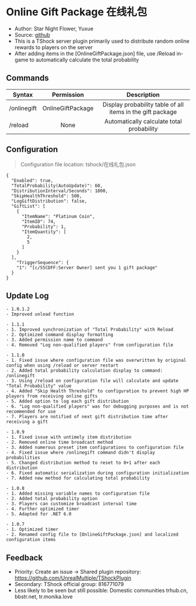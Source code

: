 # Online Gift Package 在线礼包

- Author: Star Night Flower, Yuxue
- Source: [github](https://gitee.com/star-night-flower/tshock-gift)
- This is a TShock server plugin primarily used to distribute random online rewards to players on the server
- After adding items in the [OnlineGiftPackage.json] file, use /Reload in-game to automatically calculate the total probability

## Commands

| Syntax      |        Permission         |      Description       |
|------------|:----------------------:|:-------------------:|
| /onlinegift | OnlineGiftPackage | Display probability table of all items in the gift package |
| /reload    |         None         |    Automatically calculate total probability    |

## Configuration
> Configuration file location: tshock/在线礼包.json
```json5
{
  "Enabled": true,
  "TotalProbability(AutoUpdate)": 60,
  "DistributionInterval/Seconds": 1800,
  "SkipHealthThreshold": 500,
  "LogGiftDistribution": false,
  "GiftList": [
    {
      "ItemName": "Platinum Coin",
      "ItemID": 74,
      "Probability": 1,
      "ItemQuantity": [
        2,
        5
      ]
    }
  ],
    "TriggerSequence": {
    "1": "[c/55CDFF:Server Owner] sent you 1 gift package"
  }
}
```

## Update Log

```
- 1.0.1.2
- Improved unload function

- 1.1.1
- 1. Improved synchronization of "Total Probability" with Reload
- 2. Optimized command display formatting
- 3. Added permission name to command
- 4. Removed "Log non-qualified players" from configuration file
  
- 1.1.0
- 1. Fixed issue where configuration file was overwritten by original config when using /reload or server restart
- 2. Added total probability calculation display to command: /onlinegift
- 3. Using /reload on configuration file will calculate and update "Total Probability" value
- 4. Added "Skip Health Threshold" to configuration to prevent high HP players from receiving online gifts
- 5. Added option to log each gift distribution
- 6. "Log non-qualified players" was for debugging purposes and is not recommended for use
- 7. Players are notified of next gift distribution time after receiving a gift
  
- 1.0.9
- 1. Fixed issue with untimely item distribution
- 2. Removed online time broadcast method
- 3. Added numerous preset item configurations to configuration file
- 4. Fixed issue where /onlinegift command didn't display probabilities
- 5. Changed distribution method to reset to 0+1 after each distribution
- 6. Fixed automatic serialization during configuration initialization
- 7. Added new method for calculating total probability
  
- 1.0.8  
- 1. Added missing variable names to configuration file  
- 2. Added total probability option  
- 3. Players can customize broadcast interval time  
- 4. Further optimized timer
- 5. Adapted for .NET 6.0  
  
- 1.0.7  
- 1. Optimized timer  
- 2. Renamed config file to [OnlineGiftPackage.json] and localized configuration items
```

## Feedback
- Priority: Create an issue -> Shared plugin repository: https://github.com/UnrealMultiple/TShockPlugin
- Secondary: TShock official group: 816771079
- Less likely to be seen but still possible: Domestic communities trhub.cn, bbstr.net, tr.monika.love 